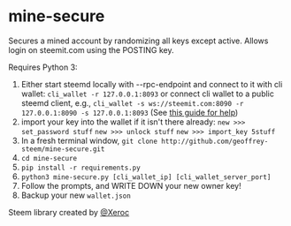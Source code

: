 # mine-secure
Secures a mined account by randomizing all keys except active.  Allows login on steemit.com using the POSTING key.

Requires Python 3:

1) Either start steemd locally with --rpc-endpoint
and connect to it with cli wallet: `cli_wallet -r 127.0.0.1:8093`
or connect cli wallet to a public steemd client, e.g., `cli_wallet -s ws://steemit.com:8090 -r 127.0.0.1:8090 -s 127.0.0.1:8093` (See [this guide for help](https://steemit.com/steem/@steem-id/tutorial-how-to-use-cliwallet-without-downloading-complete-blockchain-on-windows-x64))
2) import your key into the wallet if it isn't there already: `new >>> set_password stuff`
`new >>> unlock stuff`
`new >>> import_key 5stuff`
3) In a fresh terminal window, `git clone http://github.com/geoffrey-steem/mine-secure.git`
4) `cd mine-secure`
5) `pip install -r requirements.py`
6) `python3 mine-secure.py [cli_wallet_ip] [cli_wallet_server_port]`
7) Follow the prompts, and WRITE DOWN your new owner key!
8) Backup your new `wallet.json`

Steem library created by [@Xeroc](http://steemit.com/@xeroc)
